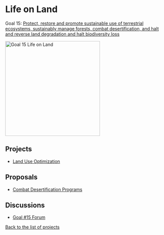 # Life on Land

[un_sdg_link]: https://sdgs.un.org/goals/goal15

Goal 15: [Protect, restore and promote sustainable use of terrestrial ecosystems, sustainably manage forests, combat desertification, and halt and reverse land degradation and halt biodiversity loss][un_sdg_link]

[<img src="../images/sdgs/E-WEB-Goal-15.png" alt="Goal 15 Life on Land" width="300">][un_sdg_link]

## Projects

- [Land Use Optimization](../projects/landuse.md)

## Proposals

- [Combat Desertification Programs](../proposals/combat_desertification.md)

## Discussions

[goal15_sdg_link]: 
https://github.com/Project-Resilience/platform/discussions/37

- [Goal #15 Forum][goal15_sdg_link]

[Back to the list of projects](../README.md)
